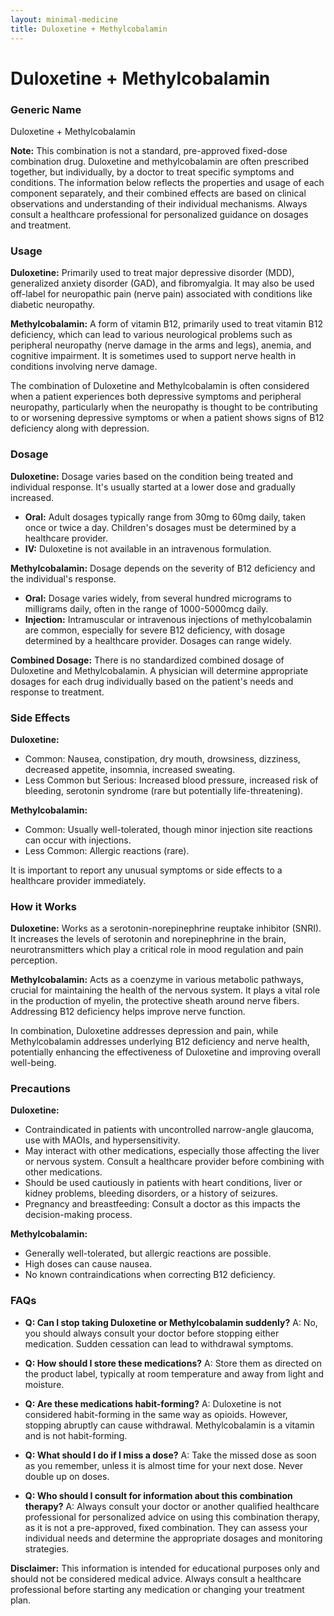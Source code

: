 ```yaml
---
layout: minimal-medicine
title: Duloxetine + Methylcobalamin
---
```


# Duloxetine + Methylcobalamin
### Generic Name
Duloxetine + Methylcobalamin

**Note:**  This combination is not a standard, pre-approved fixed-dose combination drug.  Duloxetine and methylcobalamin are often prescribed together, but individually, by a doctor to treat specific symptoms and conditions.  The information below reflects the properties and usage of each component separately, and their combined effects are based on clinical observations and understanding of their individual mechanisms.  Always consult a healthcare professional for personalized guidance on dosages and treatment.

### Usage

**Duloxetine:** Primarily used to treat major depressive disorder (MDD), generalized anxiety disorder (GAD), and fibromyalgia. It may also be used off-label for neuropathic pain (nerve pain) associated with conditions like diabetic neuropathy.

**Methylcobalamin:** A form of vitamin B12, primarily used to treat vitamin B12 deficiency, which can lead to various neurological problems such as peripheral neuropathy (nerve damage in the arms and legs), anemia, and cognitive impairment.  It is sometimes used to support nerve health in conditions involving nerve damage.


The combination of Duloxetine and Methylcobalamin is often considered when a patient experiences both depressive symptoms and peripheral neuropathy, particularly when the neuropathy is thought to be contributing to or worsening depressive symptoms or when a patient shows signs of B12 deficiency along with depression.


### Dosage

**Duloxetine:** Dosage varies based on the condition being treated and individual response.  It's usually started at a lower dose and gradually increased.

* **Oral:** Adult dosages typically range from 30mg to 60mg daily, taken once or twice a day. Children's dosages must be determined by a healthcare provider.
* **IV:** Duloxetine is not available in an intravenous formulation.

**Methylcobalamin:** Dosage depends on the severity of B12 deficiency and the individual's response.

* **Oral:**  Dosage varies widely, from several hundred micrograms to milligrams daily, often in the range of 1000-5000mcg daily.
* **Injection:**  Intramuscular or intravenous injections of methylcobalamin are common, especially for severe B12 deficiency, with dosage determined by a healthcare provider.  Dosages can range widely.

**Combined Dosage:** There is no standardized combined dosage of Duloxetine and Methylcobalamin. A physician will determine appropriate dosages for each drug individually based on the patient's needs and response to treatment.


### Side Effects

**Duloxetine:**

* Common: Nausea, constipation, dry mouth, drowsiness, dizziness, decreased appetite, insomnia, increased sweating.
* Less Common but Serious: Increased blood pressure, increased risk of bleeding, serotonin syndrome (rare but potentially life-threatening).


**Methylcobalamin:**

* Common: Usually well-tolerated, though minor injection site reactions can occur with injections.
* Less Common: Allergic reactions (rare).


It is important to report any unusual symptoms or side effects to a healthcare provider immediately.


### How it Works

**Duloxetine:** Works as a serotonin-norepinephrine reuptake inhibitor (SNRI). It increases the levels of serotonin and norepinephrine in the brain, neurotransmitters which play a critical role in mood regulation and pain perception.


**Methylcobalamin:** Acts as a coenzyme in various metabolic pathways, crucial for maintaining the health of the nervous system. It plays a vital role in the production of myelin, the protective sheath around nerve fibers.  Addressing B12 deficiency helps improve nerve function.


In combination, Duloxetine addresses depression and pain, while Methylcobalamin addresses underlying B12 deficiency and nerve health, potentially enhancing the effectiveness of Duloxetine and improving overall well-being.


### Precautions

**Duloxetine:**

* Contraindicated in patients with uncontrolled narrow-angle glaucoma, use with MAOIs, and hypersensitivity.
* May interact with other medications, especially those affecting the liver or nervous system.  Consult a healthcare provider before combining with other medications.
* Should be used cautiously in patients with heart conditions, liver or kidney problems, bleeding disorders, or a history of seizures.
* Pregnancy and breastfeeding:  Consult a doctor as this impacts the decision-making process.

**Methylcobalamin:**

* Generally well-tolerated, but allergic reactions are possible.
* High doses can cause nausea.
* No known contraindications when correcting B12 deficiency.


### FAQs

* **Q: Can I stop taking Duloxetine or Methylcobalamin suddenly?** A: No, you should always consult your doctor before stopping either medication.  Sudden cessation can lead to withdrawal symptoms.

* **Q: How should I store these medications?** A: Store them as directed on the product label, typically at room temperature and away from light and moisture.

* **Q: Are these medications habit-forming?** A: Duloxetine is not considered habit-forming in the same way as opioids.  However, stopping abruptly can cause withdrawal. Methylcobalamin is a vitamin and is not habit-forming.

* **Q: What should I do if I miss a dose?** A: Take the missed dose as soon as you remember, unless it is almost time for your next dose. Never double up on doses.

* **Q: Who should I consult for information about this combination therapy?** A: Always consult your doctor or another qualified healthcare professional for personalized advice on using this combination therapy, as it is not a pre-approved, fixed combination.  They can assess your individual needs and determine the appropriate dosages and monitoring strategies.


**Disclaimer:** This information is intended for educational purposes only and should not be considered medical advice. Always consult a healthcare professional before starting any medication or changing your treatment plan.
